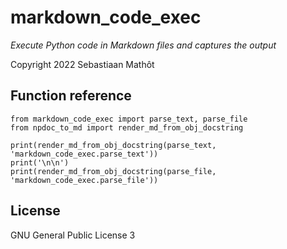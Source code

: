 # markdown_code_exec

*Execute Python code in Markdown files and captures the output*

Copyright 2022 Sebastiaan Mathôt


## Function reference

``` { .python silent }
from markdown_code_exec import parse_text, parse_file
from npdoc_to_md import render_md_from_obj_docstring

print(render_md_from_obj_docstring(parse_text, 'markdown_code_exec.parse_text'))
print('\n\n')
print(render_md_from_obj_docstring(parse_file, 'markdown_code_exec.parse_file'))
```

## License

GNU General Public License 3
